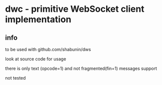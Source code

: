 # dwc - primitive WebSocket client implementation

## info

to be used with github.com/shabunin/dws

look at source code for usage

there is only text (opcode=1) and not fragmented(fin=1) messages support

not tested
